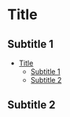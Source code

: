 # Title
## Subtitle 1
<!-- TOC -->

- [Title](#title)
  - [Subtitle 1](#subtitle-1)
  - [Subtitle 2](#subtitle-2)

<!-- /TOC -->
## Subtitle 2